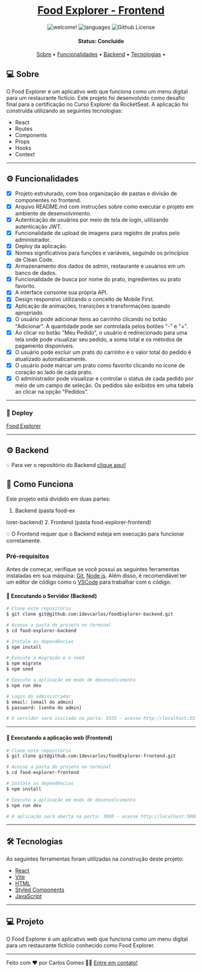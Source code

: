 
<h1 align="center">
    <a href="#"> Food Explorer - Frontend</a>
</h1>

<p align="center">
	
  <img src="https://img.shields.io/static/v1?label=PRs&message=welcome&color=49AA26&labelColor=000000" alt="welcome!" />
	
  <img src="https://img.shields.io/github/languages/count/1devcarlos/foodExplorer-frontend" alt="languages" />
	
  <img alt="Github License" src="https://img.shields.io/github/license/1devcarlos/foodExplorer-frontend" />

</p>

<h4 align="center"> 
	 Status: Concluído
</h4>

<p align="center">
 <a href="#-sobre">Sobre</a> •
 <a href="#-funcionalidades">Funcionalidades</a> •
 <a href="#-backend">Backend</a> •
 <a href="#-tecnologias">Tecnologias</a> •

</p>

## 💻 Sobre

O Food Explorer é um aplicativo web que funciona como um menu digital para um restaurante fictício. Este projeto foi desenvolvido como desafio final para a certificação no Curso Explorer da RocketSeat. A aplicação foi construída utilizando as seguintes tecnologias:

- React
- Routes
- Components
- Props
- Hooks
- Context

---

## ⚙️ Funcionalidades

- [x] Projeto estruturado, com boa organização de pastas e divisão de componentes no frontend.
- [x] Arquivo README.md com instruções sobre como executar o projeto em ambiente de desenvolvimento.
- [x] Autenticação de usuários por meio de tela de login, utilizando autenticação JWT.
- [x] Funcionalidade de upload de imagens para registro de pratos pelo administrador.
- [x] Deploy da aplicação.
- [x] Nomes significativos para funções e variáveis, seguindo os princípios de Clean Code.
- [x] Armazenamento dos dados de admin, restaurante e usuários em um banco de dados.
- [x] Funcionalidade de busca por nome do prato, ingredientes ou prato favorito.
- [x] A interface consome sua própria API.
- [x] Design responsivo utilizando o conceito de Mobile First.
- [x] Aplicação de animações, transições e transformações quando apropriado.
- [x] O usuário pode adicionar itens ao carrinho clicando no botão "Adicionar". A quantidade pode ser controlada pelos botões "-" e "+".
- [x] Ao clicar no botão "Meu Pedido", o usuário é redirecionado para uma tela onde pode visualizar seu pedido, a soma total e os métodos de pagamento disponíveis.
- [x] O usuário pode excluir um prato do carrinho e o valor total do pedido é atualizado automaticamente.
- [x] O usuário pode marcar um prato como favorito clicando no ícone de coração ao lado de cada prato.
- [x] O administrador pode visualizar e controlar o status de cada pedido por meio de um campo de seleção. Os pedidos são exibidos em uma tabela ao clicar na opção "Pedidos".

---

### 🚀 Deploy

[Food Explorer](https://cg-food-explorer.netlify.app/)

---

## ⚙️ Backend

💡 Para ver o repositório do Backend <a href="https://github.com/1devcarlos/foodExplorer-backend" target="_blank">clique aqui!</a>

## 🚀 Como Funciona

Este projeto está dividido em duas partes:

1. Backend (pasta food-ex

lorer-backend)
2. Frontend (pasta food-explorer-frontend)

💡 O Frontend requer que o Backend esteja em execução para funcionar corretamente.

### Pré-requisitos

Antes de começar, verifique se você possui as seguintes ferramentas instaladas em sua máquina: [Git](https://git-scm.com), [Node.js](https://nodejs.org/en/). Além disso, é recomendável ter um editor de código como o [VSCode](https://code.visualstudio.com/) para trabalhar com o código.

#### 🎲 Executando o Servidor (Backend)

```bash
# Clone este repositório
$ git clone git@github.com:1devcarlos/foodExplorer-backend.git

# Acesse a pasta do projeto no terminal
$ cd food-explorer-backend

# Instale as dependências
$ npm install

# Execute a migração e o seed
$ npm migrate
$ npm seed

# Execute a aplicação em modo de desenvolvimento
$ npm run dev

# Login do administrador
$ email: [email do admin]
$ password: [senha do admin]

# O servidor será iniciado na porta: 3333 - acesse http://localhost:3333
```

---

#### 🧭 Executando a aplicação web (Frontend)

```bash
# Clone este repositório
$ git clone git@github.com:1devcarlos/foodExplorer-frontend.git

# Acesse a pasta do projeto no terminal
$ cd food-explorer-frontend

# Instale as dependências
$ npm install

# Execute a aplicação em modo de desenvolvimento
$ npm run dev

# A aplicação será aberta na porta: 3000 - acesse http://localhost:3000
```

---

## 🛠 Tecnologias

As seguintes ferramentas foram utilizadas na construção deste projeto:

- [React](https://react.dev/)
- [Vite](https://vitejs.dev/)
- [HTML](https://developer.mozilla.org/pt-BR/docs/Web/HTML)
- [Styled Components](https://styled-components.com/)
- [JavaScript](https://developer.mozilla.org/pt-BR/docs/Web/JavaScript)

---

## 💻 Projeto

O Food Explorer é um aplicativo web que funciona como um menu digital para um restaurante fictício conhecido como Food Explorer.

---

Feito com ❤️ por Carlos Gomes 👋🏽 [Entre em contato!](https://www.linkedin.com/in/1devcarlos/)
